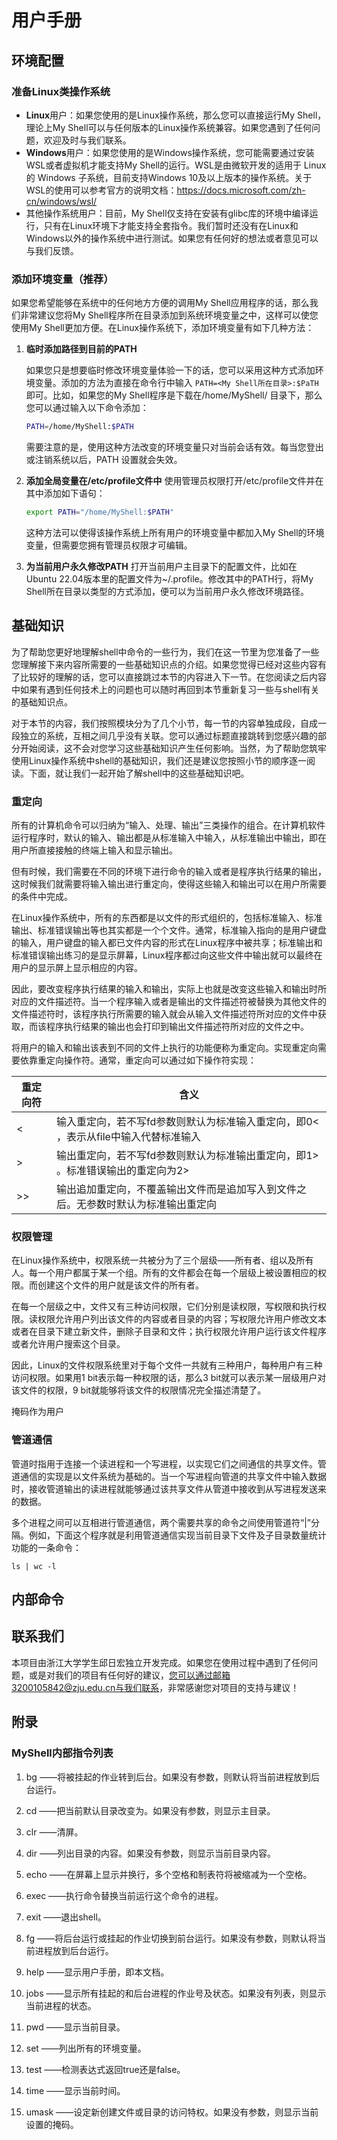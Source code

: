 # 用户手册

## 环境配置

### 准备Linux类操作系统

* **Linux**用户：如果您使用的是Linux操作系统，那么您可以直接运行My Shell，理论上My Shell可以与任何版本的Linux操作系统兼容。如果您遇到了任何问题，欢迎及时与我们联系。
* **Windows**用户：如果您使用的是Windows操作系统，您可能需要通过安装WSL或者虚拟机才能支持My Shell的运行。WSL是由微软开发的适用于 Linux 的 Windows 子系统，目前支持Windows 10及以上版本的操作系统。关于WSL的使用可以参考官方的说明文档：https://docs.microsoft.com/zh-cn/windows/wsl/
* 其他操作系统用户：目前，My Shell仅支持在安装有glibc库的环境中编译运行，只有在Linux环境下才能支持全套指令。我们暂时还没有在Linux和Windows以外的操作系统中进行测试。如果您有任何好的想法或者意见可以与我们反馈。

### 添加环境变量（推荐）

如果您希望能够在系统中的任何地方方便的调用My Shell应用程序的话，那么我们非常建议您将My Shell程序所在目录添加到系统环境变量之中，这样可以使您使用My Shell更加方便。在Linux操作系统下，添加环境变量有如下几种方法：

1. **临时添加路径到目前的PATH**

   如果您只是想要临时修改环境变量体验一下的话，您可以采用这种方式添加环境变量。添加的方法为直接在命令行中输入 `PATH=<My Shell所在目录>:$PaTH` 即可。比如，如果您的My Shell程序是下载在/home/MyShell/ 目录下，那么您可以通过输入以下命令添加：

   ~~~bash
   PATH=/home/MyShell:$PATH
   ~~~

   需要注意的是，使用这种方法改变的环境变量只对当前会话有效。每当您登出或注销系统以后，PATH 设置就会失效。

2. **添加全局变量在/etc/profile文件中**
   使用管理员权限打开/etc/profile文件并在其中添加如下语句：

   ~~~bash
   export PATH="/home/MyShell:$PATH"
   ~~~


   这种方法可以使得该操作系统上所有用户的环境变量中都加入My Shell的环境变量，但需要您拥有管理员权限才可编辑。

3. **为当前用户永久修改PATH**
   打开当前用户主目录下的配置文件，比如在Ubuntu 22.04版本里的配置文件为~/.profile。修改其中的PATH行，将My Shell所在目录以类型的方式添加，便可以为当前用户永久修改环境路径。


## 基础知识

为了帮助您更好地理解shell中命令的一些行为，我们在这一节里为您准备了一些您理解接下来内容所需要的一些基础知识点的介绍。如果您觉得已经对这些内容有了比较好的理解的话，您可以直接跳过本节的内容进入下一节。在您阅读之后内容中如果有遇到任何技术上的问题也可以随时再回到本节重新复习一些与shell有关的基础知识点。

对于本节的内容，我们按照模块分为了几个小节，每一节的内容单独成段，自成一段独立的系统，互相之间几乎没有关联。您可以通过标题直接跳转到您感兴趣的部分开始阅读，这不会对您学习这些基础知识产生任何影响。当然，为了帮助您筑牢使用Linux操作系统中shell的基础知识，我们还是建议您按照小节的顺序逐一阅读。下面，就让我们一起开始了解shell中的这些基础知识吧。

### 重定向

所有的计算机命令可以归纳为“输入、处理、输出”三类操作的组合。在计算机软件运行程序时，默认的输入、输出都是从标准输入中输入，从标准输出中输出，即在用户所直接接触的终端上输入和显示输出。

但有时候，我们需要在不同的环境下进行命令的输入或者是程序执行结果的输出，这时候我们就需要将输入输出进行重定向，使得这些输入和输出可以在用户所需要的条件中完成。

在Linux操作系统中，所有的东西都是以文件的形式组织的，包括标准输入、标准输出、标准错误输出等也其实都是一个个文件。通常，标准输入指向的是用户键盘的输入，用户键盘的输入都已文件内容的形式在Linux程序中被共享；标准输出和标准错误输出练习的是显示屏幕，Linux程序都过向这些文件中输出就可以最终在用户的显示屏上显示相应的内容。

因此，要改变程序执行结果的输入和输出，实际上也就是改变这些输入和输出时所对应的文件描述符。当一个程序输入或者是输出的文件描述符被替换为其他文件的文件描述符时，该程序执行所需要的输入就会从输入文件描述符所对应的文件中获取，而该程序执行结果的输出也会打印到输出文件描述符所对应的文件之中。

将用户的输入和输出该表到不同的文件上执行的功能便称为重定向。实现重定向需要依靠重定向操作符。通常，重定向可以通过如下操作符实现：

| 重定向符      | 含义                                                         |
| ------------- | ------------------------------------------------------------ |
| <fd>< <file>  | 输入重定向，若不写fd参数则默认为标准输入重定向，即0< <file>，表示从file中输入代替标准输入 |
| <fd>> <file>  | 输出重定向，若不写fd参数则默认为标准输出重定向，即1> <file>。标准错误输出的重定向为2> <file> |
| <fd>>> <file> | 输出追加重定向，不覆盖输出文件而是追加写入到<file>文件之后。无参数时默认为标准输出重定向 |



### 权限管理

在Linux操作系统中，权限系统一共被分为了三个层级——所有者、组以及所有人。每一个用户都属于某一个组。所有的文件都会在每一个层级上被设置相应的权限。而创建这个文件的用户就是该文件的所有者。

在每一个层级之中，文件又有三种访问权限，它们分别是读权限，写权限和执行权限。读权限允许用户列出该文件的内容或者目录的内容；写权限允许用户修改文本或者在目录下建立新文件，删除子目录和文件；执行权限允许用户运行该文件程序或者允许用户搜索这个目录。

因此，Linux的文件权限系统里对于每个文件一共就有三种用户，每种用户有三种访问权限。如果用1 bit表示每一种权限的话，那么3 bit就可以表示某一层级用户对该文件的权限，9 bit就能够将该文件的权限情况完全描述清楚了。 

掩码作为用户

### 管道通信

管道时指用于连接一个读进程和一个写进程，以实现它们之间通信的共享文件。管道通信的实现是以文件系统为基础的。当一个写进程向管道的共享文件中输入数据时，接收管道输出的读进程就能够通过该共享文件从管道中接收到从写进程发送来的数据。

多个进程之间可以互相进行管道通信，两个需要共享的命令之间使用管道符“|”分隔。例如，下面这个程序就是利用管道通信实现当前目录下文件及子目录数量统计功能的一条命令：

~~~shell
ls | wc -l
~~~



## 内部命令




## 联系我们

本项目由浙江大学学生邱日宏独立开发完成。如果您在使用过程中遇到了任何问题，或是对我们的项目有任何好的建议，您可以通过邮箱3200105842@zju.edu.cn与我们联系，非常感谢您对项目的支持与建议！

## 附录

### MyShell内部指令列表

1)	bg <job> ——将被挂起的作业<job>转到后台。如果没有<job>参数，则默认将当前进程放到后台运行。

2)	cd <directory>  ——把当前默认目录改变为<directory>。如果没有<directory>参数，则显示主目录。

3)	clr  ——清屏。

4)	dir <directory>  ——列出目录<directory>的内容。如果没有<directory>参数，则显示当前目录内容。

5)	echo <comment>  ——在屏幕上显示<comment>并换行，多个空格和制表符将被缩减为一个空格。

6)	exec <command> ——执行命令<command>替换当前运行这个命令的进程。

7)	exit  ——退出shell。

8)	fg <job> ——将后台运行或挂起的作业<job>切换到前台运行。如果没有<job>参数，则默认将当前进程放到后台运行。

9)	help ——显示用户手册，即本文档。

10)	jobs <job> ——显示所有挂起的和后台进程的作业号及状态。如果没有列表，则显示当前进程的状态。

11)	pwd ——显示当前目录。

12)	set  ——列出所有的环境变量。

13)	test <expression> ——检测表达式<expression>返回true还是false。

14)	time ——显示当前时间。

15)	umask <mask> ——设定新创建文件或目录的访问特权。如果没有<mask>参数，则显示当前设置的掩码。
